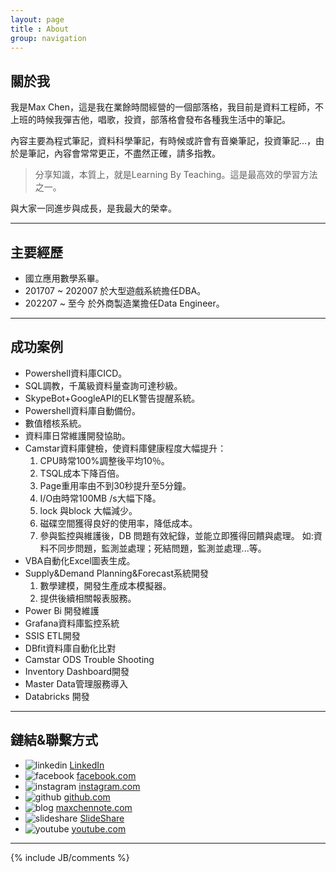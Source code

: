 ```yaml
---
layout: page
title : About
group: navigation
---
```


## 關於我

我是Max Chen，這是我在業餘時間經營的一個部落格，我目前是資料工程師，不上班的時候我彈吉他，唱歌，投資，部落格會發布各種我生活中的筆記。

內容主要為程式筆記，資料科學筆記，有時候或許會有音樂筆記，投資筆記...，由於是筆記，內容會常常更正，不盡然正確，請多指教。

> 分享知識，本質上，就是Learning By Teaching。這是最高效的學習方法之一。

與大家一同進步與成長，是我最大的榮幸。

<hr>

## 主要經歷

- 國立應用數學系畢。
- 201707 ~ 202007 於大型遊戲系統擔任DBA。
- 202207 ~ 至今 於外商製造業擔任Data Engineer。
  
<hr>

## 成功案例

- Powershell資料庫CICD。
- SQL調教，千萬級資料量查詢可達秒級。
- SkypeBot+GoogleAPI的ELK警告提醒系統。
- Powershell資料庫自動備份。
- 數值稽核系統。
- 資料庫日常維護開發協助。
- Camstar資料庫健檢，使資料庫健康程度大幅提升：
  1. CPU時常100%調整後平均10％。
  2. TSQL成本下降百倍。
  3. Page重用率由不到30秒提升至5分鐘。
  4. I/O由時常100MB /s大幅下降。
  5. lock 與block 大幅減少。
  6. 磁碟空間獲得良好的使用率，降低成本。
  7. 參與監控與維護後，DB 問題有效紀錄，並能立即獲得回饋與處理。 如:資料不同步問題，監測並處理；死結問題，監測並處理...等。
- VBA自動化Excel圖表生成。
- Supply&Demand Planning&Forecast系統開發
  1. 數學建模，開發生產成本模擬器。
  2. 提供後續相關報表服務。
- Power Bi 開發維護
- Grafana資料庫監控系統
- SSIS ETL開發
- DBfit資料庫自動化比對
- Camstar ODS Trouble Shooting
- Inventory Dashboard開發
- Master Data管理服務導入
- Databricks 開發
<hr>

## 鏈結&聯繫方式

- ![linkedin](http://maxchennote.com/assets/images/me/linkedin.png) [LinkedIn](https://www.linkedin.com/in/max-chen-04baa7144/)
- ![facebook](http://maxchennote.com/assets/images/me/facebook.png) [facebook.com](https://www.facebook.com/maxchennote)
- ![instagram](http://maxchennote.com/assets/images/me/instagram.png) [instagram.com](https://www.instagram.com/maxchennote)
- ![github](http://maxchennote.com/assets/images/me/github.png) [github.com](https://github.com/MaxwellBest)
- ![blog](http://maxchennote.com/assets/images/me/maxchennote.png) [maxchennote.com](https://maxchennote.com)
- ![slideshare](http://maxchennote.com/assets/images/me/slideshare.png) [SlideShare](https://www.slideshare.net/ssuser5a2aea)
- ![youtube](http://maxchennote.com/assets/images/me/youtube.png) [youtube.com](https://www.youtube.com/channel/UCwEkeH0oP-2M4g6ZqwKXuEQ/)


<hr>
{% include JB/comments %}
